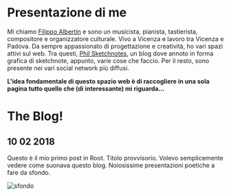 # Presentazione di me

Mi chiamo [Filippo Albertin](http://www.filippoalbertin.com) e sono un musicista, pianista, tastierista, compositore e organizzatore culturale. Vivo a Vicenza e lavoro tra Vicenza e Padova. Da sempre appassionato di progettazione e creatività, ho vari spazi attivi sul web. Tra questi, [Phil Sketchnotes](http://philsketchnotes.wordpress.com), un blog dove annoto in forma grafica di sketchnote, appunto, varie cose che faccio. Per il resto, sono presente nei vari social network più diffusi.

**L'idea fondamentale di questo spazio web è di raccogliere in una sola pagina tutto quello che (di interessante) mi riguarda...**

# The Blog!

## 10 02 2018

Questo è il mio primo post in Root. Titolo provvisorio. Volevo semplicemente vedere come suonava questo blog. Noiosissime presentazioni poetiche a fare da sfondo.

![sfondo](https://cdn.pixabay.com/photo/2016/08/31/06/58/fairyland-canyon-1632749_960_720.jpg)

